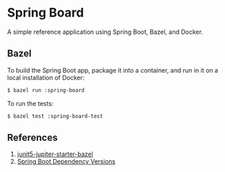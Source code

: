 # Spring Board

A simple reference application using Spring Boot, Bazel, and Docker.

## Bazel

To build the Spring Boot app, package it into a 
container, and run in it on a local installation of Docker:

```bash
$ bazel run :spring-board
```

To run the tests:

```bash
$ bazel test :spring-board-test
```

## References

1. [junit5-jupiter-starter-bazel](https://github.com/junit-team/junit5-samples/tree/main/junit5-jupiter-starter-bazel)
1. [Spring Boot Dependency Versions](https://docs.spring.io/spring-boot/docs/current/reference/html/appendix-dependency-versions.html)